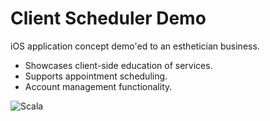# Client Scheduler Demo
iOS application concept demo'ed to an esthetician business. 
* Showcases client-side education of services.
* Supports appointment scheduling.
* Account management functionality.

![Scala](https://img.shields.io/badge/Scala-orange)
